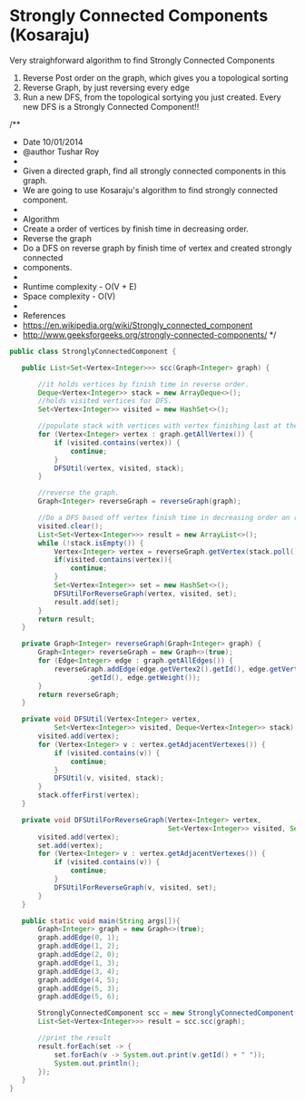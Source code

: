 # Strongly Connected Components (Kosaraju)


Very  straighforward algorithm to find Strongly Connected Components
1. Reverse Post order on the graph, which gives you a topological sorting
2. Reverse Graph, by just reversing every edge
3. Run a new DFS, from the topological sortying you just created. Every new DFS is a Strongly Connected Component!!

/**
 * Date 10/01/2014
 * @author Tushar Roy
 *
 * Given a directed graph, find all strongly connected components in this graph.
 * We are going to use Kosaraju's algorithm to find strongly connected component.
 *
 * Algorithm
 * Create a order of vertices by finish time in decreasing order.
 * Reverse the graph
 * Do a DFS on reverse graph by finish time of vertex and created strongly connected
 * components.
 *
 * Runtime complexity - O(V + E)
 * Space complexity - O(V)
 *
 * References
 * https://en.wikipedia.org/wiki/Strongly_connected_component
 * http://www.geeksforgeeks.org/strongly-connected-components/
 */
 
 ```java
public class StronglyConnectedComponent {

    public List<Set<Vertex<Integer>>> scc(Graph<Integer> graph) {

        //it holds vertices by finish time in reverse order.
        Deque<Vertex<Integer>> stack = new ArrayDeque<>();
        //holds visited vertices for DFS.
        Set<Vertex<Integer>> visited = new HashSet<>();

        //populate stack with vertices with vertex finishing last at the top.
        for (Vertex<Integer> vertex : graph.getAllVertex()) {
            if (visited.contains(vertex)) {
                continue;
            }
            DFSUtil(vertex, visited, stack);
        }

        //reverse the graph.
        Graph<Integer> reverseGraph = reverseGraph(graph);

        //Do a DFS based off vertex finish time in decreasing order on reverse graph..
        visited.clear();
        List<Set<Vertex<Integer>>> result = new ArrayList<>();
        while (!stack.isEmpty()) {
            Vertex<Integer> vertex = reverseGraph.getVertex(stack.poll().getId());
            if(visited.contains(vertex)){
                continue;
            }
            Set<Vertex<Integer>> set = new HashSet<>();
            DFSUtilForReverseGraph(vertex, visited, set);
            result.add(set);
        }
        return result;
    }

    private Graph<Integer> reverseGraph(Graph<Integer> graph) {
        Graph<Integer> reverseGraph = new Graph<>(true);
        for (Edge<Integer> edge : graph.getAllEdges()) {
            reverseGraph.addEdge(edge.getVertex2().getId(), edge.getVertex1()
                    .getId(), edge.getWeight());
        }
        return reverseGraph;
    }

    private void DFSUtil(Vertex<Integer> vertex,
            Set<Vertex<Integer>> visited, Deque<Vertex<Integer>> stack) {
        visited.add(vertex);
        for (Vertex<Integer> v : vertex.getAdjacentVertexes()) {
            if (visited.contains(v)) {
                continue;
            }
            DFSUtil(v, visited, stack);
        }
        stack.offerFirst(vertex);
    }

    private void DFSUtilForReverseGraph(Vertex<Integer> vertex,
                                        Set<Vertex<Integer>> visited, Set<Vertex<Integer>> set) {
        visited.add(vertex);
        set.add(vertex);
        for (Vertex<Integer> v : vertex.getAdjacentVertexes()) {
            if (visited.contains(v)) {
                continue;
            }
            DFSUtilForReverseGraph(v, visited, set);
        }
    }

    public static void main(String args[]){
        Graph<Integer> graph = new Graph<>(true);
        graph.addEdge(0, 1);
        graph.addEdge(1, 2);
        graph.addEdge(2, 0);
        graph.addEdge(1, 3);
        graph.addEdge(3, 4);
        graph.addEdge(4, 5);
        graph.addEdge(5, 3);
        graph.addEdge(5, 6);

        StronglyConnectedComponent scc = new StronglyConnectedComponent();
        List<Set<Vertex<Integer>>> result = scc.scc(graph);

        //print the result
        result.forEach(set -> {
            set.forEach(v -> System.out.print(v.getId() + " "));
            System.out.println();
        });
    }
}
```